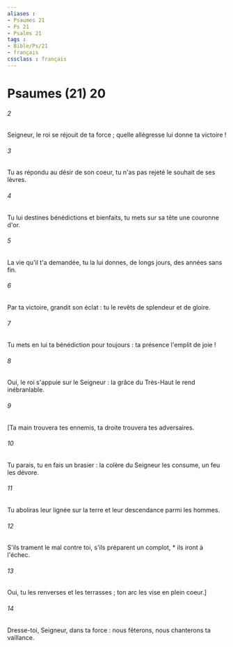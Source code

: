 ```yaml
---
aliases : 
- Psaumes 21
- Ps 21
- Psalms 21
tags : 
- Bible/Ps/21
- français
cssclass : français
---
```


# Psaumes (21) 20

###### 2
Seigneur, le roi se réjouit de ta force ; quelle allégresse lui donne ta victoire !
###### 3
Tu as répondu au désir de son coeur, tu n'as pas rejeté le souhait de ses lèvres.
###### 4
Tu lui destines bénédictions et bienfaits, tu mets sur sa tête une couronne d'or.
###### 5
La vie qu'il t'a demandée, tu la lui donnes, de longs jours, des années sans fin.
###### 6
Par ta victoire, grandit son éclat : tu le revêts de splendeur et de gloire.
###### 7
Tu mets en lui ta bénédiction pour toujours : ta présence l'emplit de joie !
###### 8
Oui, le roi s'appuie sur le Seigneur : la grâce du Très-Haut le rend inébranlable.
###### 9
[Ta main trouvera tes ennemis, ta droite trouvera tes adversaires.
###### 10
Tu parais, tu en fais un brasier : la colère du Seigneur les consume, un feu les dévore.
###### 11
Tu aboliras leur lignée sur la terre et leur descendance parmi les hommes.
###### 12
S'ils trament le mal contre toi, s'ils préparent un complot, * ils iront à l'échec.
###### 13
Oui, tu les renverses et les terrasses ; ton arc les vise en plein coeur.]
###### 14
Dresse-toi, Seigneur, dans ta force : nous fêterons, nous chanterons ta vaillance.
